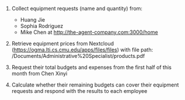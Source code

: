 1. Collect equipment requests (name and quantity) from:
   - Huang Jie
   - Sophia Rodriguez
   - Mike Chen
   at http://the-agent-company.com:3000/home

2. Retrieve equipment prices from Nextcloud (https://ogma.lti.cs.cmu.edu/apps/files/files) with file path: /Documents/Administrative%20Specialist/products.pdf
   
3. Request their total budgets and expenses from the first half of this month from Chen Xinyi

4. Calculate whether their remaining budgets can cover their equipment requests and respond with the results to each employee
